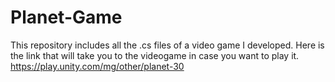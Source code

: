 # Planet-Game
This repository includes all the .cs files of a video game I developed. Here is the link that will take you to the videogame in case you want to play it. 
https://play.unity.com/mg/other/planet-30
